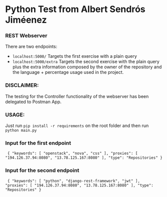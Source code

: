 # Python Test from Albert Sendrós Jiméenez

### REST Webserver 

There are two endpoints:
- `localhost:5000/` Targets the first exercise with a plain query
- `localhost:5000/extra` Targets the second exercise with the plain query plus the extra information composed by the owner
of the repository and the language + percentage usage used in the project.

### DISCLAIMER:

The testing for the Controller functionality of the webserver has been delegated to Postman App.

### USAGE:

Just run `pip install -r requirements` on the root folder and then run `python main.py`


### Input for the first endpoint 
`
{
  "keywords": [
    "openstack",
    "nova",
    "css"
  ],
  "proxies": [
    "194.126.37.94:8080",
    "13.78.125.167:8080"
  ],
  "type": "Repositories"
}`

### Input for the second endpoint
`
{
  "keywords": [
    "python",
    "django-rest-framework",
    "jwt"
  ],
  "proxies": [
    "194.126.37.94:8080",
    "13.78.125.167:8080"
  ],
  "type": "Repositories"
}` 


